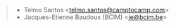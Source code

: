 > - Telmo Santos \<<telmo.santos@camptocamp.com>\>
> - Jacques-Etienne Baudoux (BCIM) \<<je@bcim.be>\>
